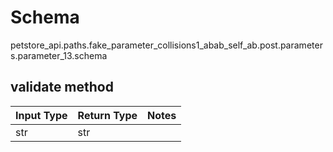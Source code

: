 # Schema
petstore_api.paths.fake_parameter_collisions1_abab_self_ab.post.parameters.parameter_13.schema

## validate method
Input Type | Return Type | Notes
------------ | ------------- | -------------
str | str |
